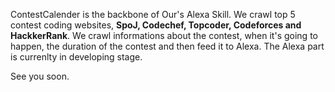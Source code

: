 ContestCalender is the backbone of Our's Alexa Skill. 
We crawl top 5 contest coding websites, **SpoJ, Codechef, Topcoder, Codeforces and HackkerRank**.
We crawl informations about the contest, when it's going to happen, the duration of the contest and then feed it to Alexa.
The Alexa part is currenlty in developing stage.

See you soon.  
